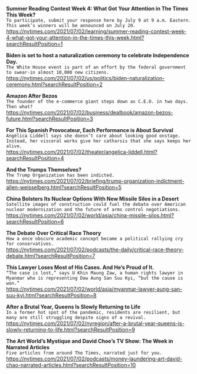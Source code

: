 **Summer Reading Contest Week 4: What Got Your Attention in The Times This Week?**\
`To participate, submit your response here by July 9 at 9 a.m. Eastern. This week’s winners will be announced on July 20.`\
https://nytimes.com/2021/07/02/learning/summer-reading-contest-week-4-what-got-your-attention-in-the-times-this-week.html?searchResultPosition=1

**Biden is set to host a naturalization ceremony to celebrate Independence Day.**\
`The White House event is part of an effort by the federal government to swear-in almost 10,000 new citizens.`\
https://nytimes.com/2021/07/02/us/politics/biden-naturalization-ceremony.html?searchResultPosition=2

**Amazon After Bezos**\
`The founder of the e-commerce giant steps down as C.E.O. in two days. Then what?`\
https://nytimes.com/2021/07/02/business/dealbook/amazon-bezos-future.html?searchResultPosition=3

**For This Spanish Provocateur, Each Performance is About Survival**\
`Angélica Liddell says she doesn’t care about looking good onstage. Instead, her visceral works give her catharsis that she says keeps her alive.`\
https://nytimes.com/2021/07/02/theater/angelica-liddell.html?searchResultPosition=4

**And the Trumps Themselves?**\
`The Trump Organization has been indicted.`\
https://nytimes.com/2021/07/02/briefing/trump-organization-indictment-allen-weisselberg.html?searchResultPosition=5

**China Bolsters Its Nuclear Options With New Missile Silos in a Desert**\
`Satellite images of construction could fuel the debate over American nuclear modernization and the future of arms control negotiations.`\
https://nytimes.com/2021/07/02/world/asia/china-missile-silos.html?searchResultPosition=6

**The Debate Over Critical Race Theory**\
`How a once obscure academic concept became a political rallying cry for conservatives.`\
https://nytimes.com/2021/07/02/podcasts/the-daily/critical-race-theory-debate.html?searchResultPosition=7

**This Lawyer Loses Most of His Cases. And He’s Proud of It.**\
`“The case is lost,” says U Khin Maung Zaw, a human rights lawyer in Myanmar who is representing Daw Aung San Suu Kyi, “but the cause is won.”`\
https://nytimes.com/2021/07/02/world/asia/myanmar-lawyer-aung-san-suu-kyi.html?searchResultPosition=8

**After a Brutal Year, Queens Is Slowly Returning to Life**\
`In a former hot spot of the pandemic, residents are resilient, but  many are still struggling despite signs of a revival.`\
https://nytimes.com/2021/07/02/nyregion/after-a-brutal-year-queens-is-slowly-returning-to-life.html?searchResultPosition=9

**The Art World’s Mystique and David Choe’s TV Show: The Week in Narrated Articles**\
`Five articles from around The Times, narrated just for you.`\
https://nytimes.com/2021/07/02/podcasts/money-laundering-art-david-chao-narrated-articles.html?searchResultPosition=10

